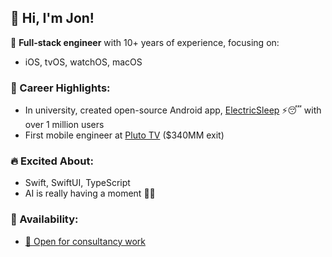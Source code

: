 ## 👋 Hi, I'm Jon!

🎯 **Full-stack engineer** with 10+ years of experience, focusing on:

- iOS, tvOS, watchOS, macOS

### 🚀 Career Highlights:

- In university, created open-source Android app, [ElectricSleep](https://github.com/jondwillis/electricsleep) ⚡😴 with over 1 million users
- First mobile engineer at [Pluto TV](https://www.paramount.com/press/viacom-agrees-to-acquire-pluto-tv) ($340MM exit)

### 🔥 Excited About:

- Swift, SwiftUI, TypeScript
- AI is really having a moment 🤖💡

### 💼 Availability:

- [📧 Open for consultancy work](mailto:jonwilldoit+ghrm@proton.me)

